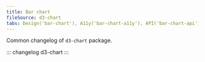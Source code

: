 ```yaml
---
title: Bar chart
fileSource: d3-chart
tabs: Design('bar-chart'), A11y('bar-chart-a11y'), API('bar-chart-api'), Examples('bar-chart-d3-code'), Changelog('d3-chart-changelog')
---
```


Common changelog of `d3-chart` package.

::: changelog d3-chart :::
